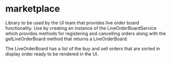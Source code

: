 # marketplace

Library to be used by the UI team that provides live order board
functionality.  Use by creating an instance of the LiveOrderBoardService
which provides methods for registering and cancelling orders along with
the getLiveOrderBoard method that returns a LiveOrderBoard.  

The LiveOrderBoard has a list of the buy and sell orders that are sorted
in display order ready to be rendered in the UI. 
  